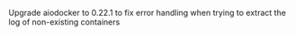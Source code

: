Upgrade aiodocker to 0.22.1 to fix error handling when trying to extract the log of non-existing containers
